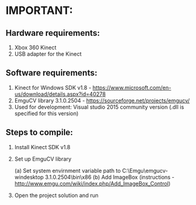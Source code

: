 <h1>IMPORTANT:</h1>

<h2>Hardware requirements:</h2>

1. Xbox 360 Kinect
2. USB adapter for the Kinect

<h2>Software requirements:</h2>

1. Kinect for Windows SDK v1.8 - https://www.microsoft.com/en-us/download/details.aspx?id=40278
2. EmguCV library 3.1.0.2504 - https://sourceforge.net/projects/emgucv/
3. Used for development: Visual studio 2015 community version (.dll is specified for this version)

<h2>Steps to compile:</h2>

1. Install Kinect SDK v1.8
2. Set up EmguCV library

	(a) Set system envirnment variable path to C:\Emgu\emgucv-windesktop 3.1.0.2504\bin\x86
	(b) Add ImageBox (instructions - http://www.emgu.com/wiki/index.php/Add_ImageBox_Control)
3. Open the project solution and run
